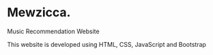 # Mewzicca.
Music Recommendation Website

This website is developed using HTML, CSS, JavaScript and Bootstrap
